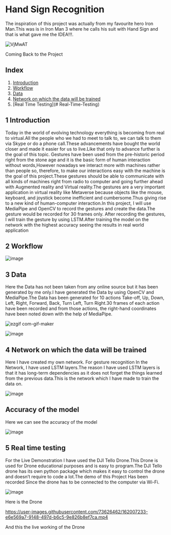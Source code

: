 # Hand Sign Recognition 

The inspiration of this project was actually from my favourite hero Iron Man.This was is in Iron Man 3 where he calls his suit with Hand Sign and  that is what gave me the IDEA!!!.

![VjMwAT](https://user-images.githubusercontent.com/73626462/161976138-6e667337-c4b0-4934-9a7e-b36c71cca5c7.gif)

Coming Back to the Project 

## Index
1. [Introduction](#Introduction)
2. [Workflow](#Workflow)
3. [Data](#Data)
4. [Network on which the data will be trained](#Network-on-which-the-data-will-be-trained)
5. [Real Time Testing](# Real-Time-Testing)

## 1 Introduction
Today in the world of evolving technology everything is becoming from real to virtual.All the people who we had to meet to talk to, we can talk to them via Skype or do a phone call.These advancements have bought the world closer and made it easier for us to live.Like that only to advance further is the goal of this topic.
Gestures have been used from the pre-historic period right from the stone age and  it is the basic form of human interaction without words,However nowadays we interact more with machines rather than people so, therefore, to make our interactions easy with the machine is the goal of this project.These gestures should be able to communicate with all kinds of machines right from radio to computer and going further ahead with Augmented reality and Virtual reality.The gestures are a very important application in virtual reality like Metaverse because objects like the mouse, keyboard, and joystick become inefficient and cumbersome.Thus giving rise to a new kind of human-computer interaction.In this project, I will use MediaPipe and OpenCV to record the gestures and create the data.The gesture would be recorded for 30 frames only.
After recording the gestures, I will train the gesture by using LSTM.After training the model on the network with the highest accuracy seeing the results in real world application  

## 2 Workflow
![image](https://user-images.githubusercontent.com/73626462/161989537-3a81f963-d871-4849-892b-e2abfc10d03b.png)

## 3 Data
Here the Data has not been taken from any online source but it has been generated by me only.I have generated the Data by using OpenCV and MediaPipe.The Data has been generated for 10 actions Take-off, Up, Down, Left, Right, Forward, Back, Turn Left, Turn Right.30 frames of each action have been recorded and from those actions, the right-hand coordinates have been noted down with the help of MediaPipe.

![ezgif com-gif-maker](https://user-images.githubusercontent.com/73626462/161993915-5773a372-695a-444a-908b-a2a885568fa7.gif)

![image](https://user-images.githubusercontent.com/73626462/161999953-e53f96b4-2907-4719-b5dd-5c214900d45a.png)

## 4 Network on which the data will be trained
Here I have created my own network. For gesture recognition In the Network, I have used LSTM layers.The reason I have used LSTM layers is that it has long-term dependencies as it does not forget the things learned from the previous data.This is the network which I have made to train the data on.

![image](https://user-images.githubusercontent.com/73626462/162001439-bb0936f2-eb99-462a-832d-4473970f1acf.png)

## Accuracy of the model 
Here we can see the accuracy of the model

![image](https://user-images.githubusercontent.com/73626462/162001574-4cc9144d-eb76-4090-9e40-0b53861a77cf.png)

## 5 Real time testing
For the Live Demonstration I have used the DJI Tello Drone.This Drone is used for Drone educational purposes and is easy to program.The DJI Tello drone has its own python package which makes it easy to control the drone and doesn’t require to code a lot.The demo of this Project Has been recorded Since the drone has to be connected to the computer via Wi-Fi.

![image](https://user-images.githubusercontent.com/73626462/162005490-6f4a661f-96d6-4a59-8195-86687f43d521.png)

Here is the Drone

https://user-images.githubusercontent.com/73626462/162007233-e6e569a7-9148-497d-b6c5-9e826b8ef7ca.mp4

And this the live working of the Drone








